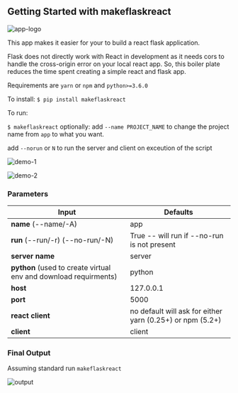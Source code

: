 ## Getting Started with makeflaskreact


![app-logo](https://media.giphy.com/media/RGRsbULziA8PfLYwiN/giphy.gif)

This app makes it easier for your to build a react flask application.

Flask does not directly work with React in development as it needs cors to handle the cross-origin error on your local react app. So, this boiler plate reduces the time spent creating a simple react and flask app.

Requirements are `yarn` or `npm` and `python>=3.6.0`

To install:
`$ pip install makeflaskreact`

To run:

`$ makeflaskreact`
optionally:
add `--name PROJECT_NAME` to change the project name from `app` to what you want.

add `--norun` or `N` to run the server and client on exceution of the script

![demo-1](https://media.giphy.com/media/WUHXwVNK9dSJJbuJR7/giphy.gif)

![demo-2](https://media.giphy.com/media/LMoQae5MGbHSBiwPQ8/giphy.gif)



### Parameters

**Input** | **Defaults**
------------ | -------------
**name**  (--name/-A)| app
**run**  (--run/-r) (--no-run/-N)| True -- will run if --no-run is not present
**server name** | server
**python** (used to create virtual env and download requirments)| python
**host** | 127.0.0.1
**port** | 5000
**react client** | no default will ask for either yarn (0.25+) or npm (5.2+)
**client** | client


### Final Output

Assuming standard run `makeflaskreact`

![output](https://media.giphy.com/media/VeNI9RzpFCqVBC3vHQ/giphy.gif)
